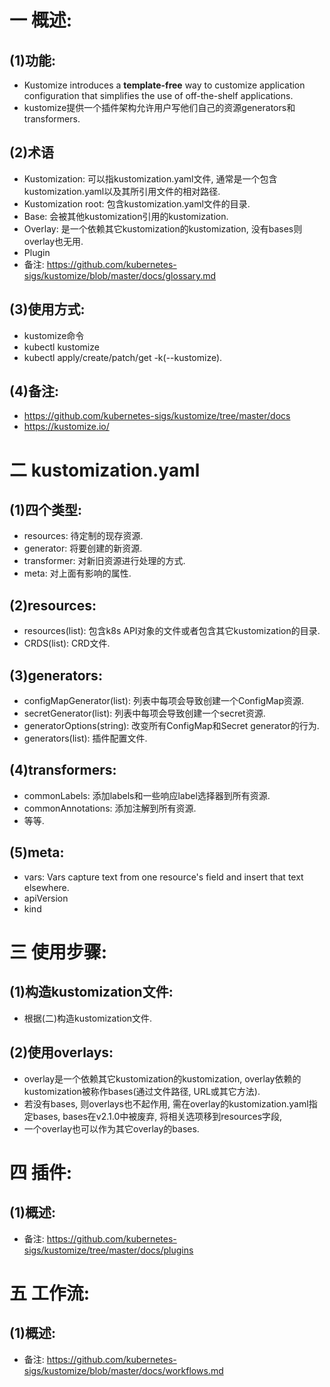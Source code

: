 # 一 概述:
## (1)功能:
- Kustomize introduces a **template-free** way to customize application configuration that simplifies the use of off-the-shelf applications.
- kustomize提供一个插件架构允许用户写他们自己的资源generators和transformers.

## (2)术语
- Kustomization: 可以指kustomization.yaml文件, 通常是一个包含kustomization.yaml以及其所引用文件的相对路径.
- Kustomization root: 包含kustomization.yaml文件的目录.
- Base: 会被其他kustomization引用的kustomization.
- Overlay: 是一个依赖其它kustomization的kustomization, 没有bases则overlay也无用.
- Plugin
- 备注: https://github.com/kubernetes-sigs/kustomize/blob/master/docs/glossary.md

## (3)使用方式:
- kustomize命令
- kubectl kustomize
- kubectl apply/create/patch/get -k(--kustomize).

## (4)备注:
- https://github.com/kubernetes-sigs/kustomize/tree/master/docs
- https://kustomize.io/

# 二 kustomization.yaml
## (1)四个类型:
- resources: 待定制的现存资源.
- generator: 将要创建的新资源.
- transformer: 对新旧资源进行处理的方式.
- meta: 对上面有影响的属性.

## (2)resources:
- resources(list): 包含k8s API对象的文件或者包含其它kustomization的目录.
- CRDS(list): CRD文件.

## (3)generators:
- configMapGenerator(list): 列表中每项会导致创建一个ConfigMap资源.
- secretGenerator(list): 列表中每项会导致创建一个secret资源.
- generatorOptions(string): 改变所有ConfigMap和Secret generator的行为.
- generators(list): 插件配置文件.

## (4)transformers:
- commonLabels: 添加labels和一些响应label选择器到所有资源.
- commonAnnotations: 添加注解到所有资源.
- 等等.

## (5)meta:
- vars: Vars capture text from one resource's field and insert that text elsewhere.
- apiVersion
- kind

# 三 使用步骤:
## (1)构造kustomization文件:
- 根据(二)构造kustomization文件.

## (2)使用overlays:
- overlay是一个依赖其它kustomization的kustomization, overlay依赖的kustomization被称作bases(通过文件路径, URL或其它方法).
- 若没有bases, 则overlays也不起作用, 需在overlay的kustomization.yaml指定bases, bases在v2.1.0中被废弃, 将相关选项移到resources字段,
- 一个overlay也可以作为其它overlay的bases.

# 四 插件:
## (1)概述:
- 备注: https://github.com/kubernetes-sigs/kustomize/tree/master/docs/plugins

# 五 工作流:
## (1)概述:
- 备注: https://github.com/kubernetes-sigs/kustomize/blob/master/docs/workflows.md
